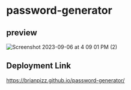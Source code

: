 # password-generator
## preview

![Screenshot 2023-09-06 at 4 09 01 PM (2)](https://github.com/BrianPizz/password-generator/assets/138056153/85cc9944-97bd-459d-b5b7-c61482843e8d)

## Deployment Link

https://brianpizz.github.io/password-generator/
